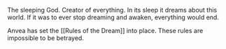 The sleeping God. Creator of everything.
In its sleep it dreams about this world. If it was to ever stop dreaming and awaken, everything would end.

Anvea has set the [[Rules of the Dream]] into place. These rules are impossible to be betrayed.
